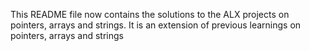 This README file now contains the solutions to the ALX projects on pointers, arrays and strings. It is an extension of previous learnings on pointers, arrays and strings
